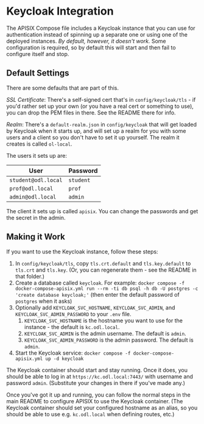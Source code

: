 # Keycloak Integration

The APISIX Compose file includes a Keycloak instance that you can use for authentication instead of spinning up a separate one or using one of the deployed instances. _By default, however, it doesn't work._ Some configuration is required, so by default this will start and then fail to configure itself and stop.

## Default Settings

There are some defaults that are part of this.

_SSL Certificate_: There's a self-signed cert that's in `config/keycloak/tls` - if you'd rather set up your own (or you have a real cert or something to use), you can drop the PEM files in there. See the README there for info.

_Realm_: There's a `default-realm.json` in `config/keycloak` that will get loaded by Keycloak when it starts up, and will set up a realm for you with some users and a client so you don't have to set it up yourself. The realm it creates is called `ol-local`.

The users it sets up are:

| User | Password |
|---|---|
| `student@odl.local` | `student` |
| `prof@odl.local` | `prof` |
| `admin@odl.local` | `admin` |

The client it sets up is called `apisix`. You can change the passwords and get the secret in the admin.

## Making it Work

If you want to use the Keycloak instance, follow these steps:

1. In `config/keycloak/tls`, copy `tls.crt.default` and `tls.key.default` to `tls.crt` and `tls.key`. (Or, you can regenerate them - see the README in that folder.)
2. Create a database called `keycloak`. For example: `docker compose -f docker-compose-apisix.yml run --rm -ti db psql -h db -U postgres -c 'create database keycloak;'` (then enter the default password of `postgres` when it asks)
3. Optionally add `KEYCLOAK_SVC_HOSTNAME`, `KEYCLOAK_SVC_ADMIN`, and `KEYCLOAK_SVC_ADMIN_PASSWORD` to your `.env` file.
   1. `KEYCLOAK_SVC_HOSTNAME` is the hostname you want to use for the instance - the default is `kc.odl.local`. 
   2. `KEYCLOAK_SVC_ADMIN` is the admin username. The default is `admin`.
   3. `KEYCLOAK_SVC_ADMIN_PASSWORD` is the admin password. The default is `admin`. 
4. Start the Keycloak service: `docker compose -f docker-compose-apisix.yml up -d keycloak`

The Keycloak container should start and stay running. Once it does, you should be able to log in at `https://kc.odl.local:7443/` with username and password `admin`. (Substitute your changes in there if you've made any.)

Once you've got it up and running, you can follow the normal steps in the main README to configure APISIX to use the Keycloak container. (The Keycloak container should set your configured hostname as an alias, so you should be able to use e.g. `kc.odl.local` when defining routes, etc.)



